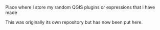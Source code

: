 Place where I store my random QGIS plugins or expressions that I have made

This was originally its own repository but has now been put here.
